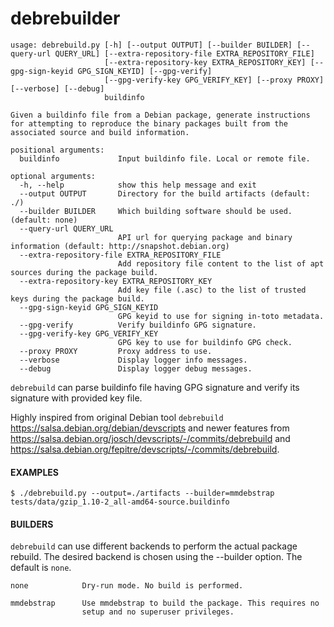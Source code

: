 debrebuilder
===

```
usage: debrebuild.py [-h] [--output OUTPUT] [--builder BUILDER] [--query-url QUERY_URL] [--extra-repository-file EXTRA_REPOSITORY_FILE]
                     [--extra-repository-key EXTRA_REPOSITORY_KEY] [--gpg-sign-keyid GPG_SIGN_KEYID] [--gpg-verify]
                     [--gpg-verify-key GPG_VERIFY_KEY] [--proxy PROXY] [--verbose] [--debug]
                     buildinfo

Given a buildinfo file from a Debian package, generate instructions for attempting to reproduce the binary packages built from the
associated source and build information.

positional arguments:
  buildinfo             Input buildinfo file. Local or remote file.

optional arguments:
  -h, --help            show this help message and exit
  --output OUTPUT       Directory for the build artifacts (default: ./)
  --builder BUILDER     Which building software should be used. (default: none)
  --query-url QUERY_URL
                        API url for querying package and binary information (default: http://snapshot.debian.org)
  --extra-repository-file EXTRA_REPOSITORY_FILE
                        Add repository file content to the list of apt sources during the package build.
  --extra-repository-key EXTRA_REPOSITORY_KEY
                        Add key file (.asc) to the list of trusted keys during the package build.
  --gpg-sign-keyid GPG_SIGN_KEYID
                        GPG keyid to use for signing in-toto metadata.
  --gpg-verify          Verify buildinfo GPG signature.
  --gpg-verify-key GPG_VERIFY_KEY
                        GPG key to use for buildinfo GPG check.
  --proxy PROXY         Proxy address to use.
  --verbose             Display logger info messages.
  --debug               Display logger debug messages.
```

`debrebuild` can parse buildinfo file having GPG signature and verify its signature with provided key file.

Highly inspired from original Debian tool `debrebuild` https://salsa.debian.org/debian/devscripts and newer features from  https://salsa.debian.org/josch/devscripts/-/commits/debrebuild and https://salsa.debian.org/fepitre/devscripts/-/commits/debrebuild.

#### EXAMPLES

```
$ ./debrebuild.py --output=./artifacts --builder=mmdebstrap tests/data/gzip_1.10-2_all-amd64-source.buildinfo
```

####  BUILDERS

`debrebuild` can use different backends to perform the actual package rebuild.
The desired backend is chosen using the --builder option. The default is
`none`.

    none            Dry-run mode. No build is performed.

    mmdebstrap      Use mmdebstrap to build the package. This requires no
                    setup and no superuser privileges.
